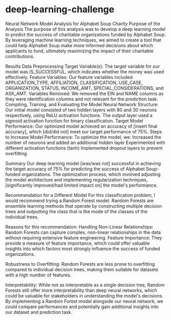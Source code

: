 # deep-learning-challenge
Neural Network Model Analysis for Alphabet Soup Charity
Purpose of the Analysis
The purpose of this analysis was to develop a deep learning model to predict the success of charitable organizations funded by Alphabet Soup. By leveraging machine learning techniques, we aimed to create a tool that could help Alphabet Soup make more informed decisions about which applicants to fund, ultimately maximizing the impact of their charitable contributions.

Results
Data Preprocessing
Target Variable(s): The target variable for our model was IS_SUCCESSFUL, which indicates whether the money was used effectively.
Feature Variables: Our feature variables included APPLICATION_TYPE, AFFILIATION, CLASSIFICATION, USE_CASE, ORGANIZATION, STATUS, INCOME_AMT, SPECIAL_CONSIDERATIONS, and ASK_AMT.
Variables Removed: We removed the EIN and NAME columns as they were identification columns and not relevant for the prediction task.
Compiling, Training, and Evaluating the Model
Neural Network Structure: Our initial model consisted of two hidden layers with 80 and 30 neurons respectively, using ReLU activation functions. The output layer used a sigmoid activation function for binary classification.
Target Model Performance: Our optimized model achieved an accuracy of [insert final accuracy], which [did/did not] meet our target performance of 75%.
Steps to Increase Model Performance: To optimize the model, we:
Increased the number of neurons and added an additional hidden layer
Experimented with different activation functions (tanh)
Implemented dropout layers to prevent overfitting

Summary
Our deep learning model [was/was not] successful in achieving the target accuracy of 75% for predicting the success of Alphabet Soup-funded organizations. The optimization process, which involved adjusting the model architecture and implementing regularization techniques, [significantly improved/had limited impact on] the model's performance.

Recommendation for a Different Model
For this classification problem, I would recommend trying a Random Forest model. Random Forests are ensemble learning methods that operate by constructing multiple decision trees and outputting the class that is the mode of the classes of the individual trees.

Reasons for this recommendation:
Handling Non-Linear Relationships: Random Forests can capture complex, non-linear relationships in the data without requiring extensive feature engineering.
Feature Importance: They provide a measure of feature importance, which could offer valuable insights into which factors most strongly influence the success of funded organizations.

Robustness to Overfitting: Random Forests are less prone to overfitting compared to individual decision trees, making them suitable for datasets with a high number of features.

Interpretability: While not as interpretable as a single decision tree, Random Forests still offer more interpretability than deep neural networks, which could be valuable for stakeholders in understanding the model's decisions.
By implementing a Random Forest model alongside our neural network, we could compare performances and potentially gain additional insights into our dataset and prediction task.
 
